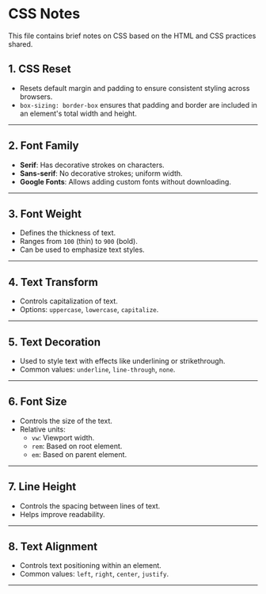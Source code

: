 # CSS Notes

This file contains brief notes on CSS based on the HTML and CSS practices shared.

## **1. CSS Reset**
- Resets default margin and padding to ensure consistent styling across browsers.
- `box-sizing: border-box` ensures that padding and border are included in an element's total width and height.

---

## **2. Font Family**
- **Serif**: Has decorative strokes on characters.
- **Sans-serif**: No decorative strokes; uniform width.
- **Google Fonts**: Allows adding custom fonts without downloading.

---

## **3. Font Weight**
- Defines the thickness of text.
- Ranges from `100` (thin) to `900` (bold).
- Can be used to emphasize text styles.

---

## **4. Text Transform**
- Controls capitalization of text.
- Options: `uppercase`, `lowercase`, `capitalize`.

---

## **5. Text Decoration**
- Used to style text with effects like underlining or strikethrough.
- Common values: `underline`, `line-through`, `none`.

---

## **6. Font Size**
- Controls the size of the text.
- Relative units:
  - `vw`: Viewport width.
  - `rem`: Based on root element.
  - `em`: Based on parent element.

---

## **7. Line Height**
- Controls the spacing between lines of text.
- Helps improve readability.

---

## **8. Text Alignment**
- Controls text positioning within an element.
- Common values: `left`, `right`, `center`, `justify`.

---

